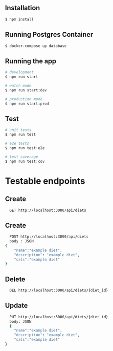 ## Installation

```bash
$ npm install
```

## Running Postgres Container
```bash
$ docker-compose up database
```
## Running the app

```bash
# development
$ npm run start

# watch mode
$ npm run start:dev

# production mode
$ npm run start:prod
```

## Test

```bash
# unit tests
$ npm run test

# e2e tests
$ npm run test:e2e

# test coverage
$ npm run test:cov
```
# Testable endpoints

## Create
```bash
  GET http://localhost:3000/api/diets
```
## Create
```bash
  POST http://localhost:3000/api/diets
  body : JSON
{
    "name":"example diet",
    "description": "example diet",
    "cals":"example diet"
}
```
## Delete
```bash
  DEL http://localhost:3000/api/diets/{diet_id}
```
## Update 
```bash
  PUT http://localhost:3000/api/diets/{diet_id}
  body: JSON
  {
    "name":"example diet",
    "description": "example diet",
    "cals":"example diet"
}
```


